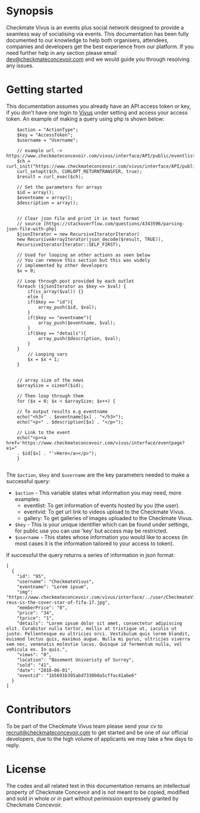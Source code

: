 # Synopsis

Checkmate Vivus is an events plus social network designed to provide a seamless way of socialising via events. This documentation has been fully documented to our knowledge to help both organisers, attendees, companies and developers get the best experience from our platform. If you need further help in any section please email dev@checkmateconcevoir.com and we would guide you through resolving any issues.

# Getting started
This documentation assumes you already have an API access token or key, if you don't have one login to [Vivus](https://www.checkmateconcevoir.com/vivus/login?redirectUrl=interface/home?ei=0&promoter=social) under setting and access your access token. An example of making a query using php is shown below:

```
    $action = "ActionType";
    $key = "AccessToken";
    $username = "Username";
    
    // example url -> https://www.checkmateconcevoir.com/vivus/interface/API/public/eventlist/key/demo
    $ch = curl_init("https://www.checkmateconcevoir.com/vivus/interface/API/public/$action/$key/$username");
    curl_setopt($ch, CURLOPT_RETURNTRANSFER, true);
    $result = curl_exec($ch);
    
    // Set the parameters for arrays
    $id = array();
    $eventname = array();
    $description = array();


    // Clear json file and print it in text format
    // source [https://stackoverflow.com/questions/4343596/parsing-json-file-with-php]
    $jsonIterator = new RecursiveIteratorIterator(
    new RecursiveArrayIterator(json_decode($result, TRUE)),
    RecursiveIteratorIterator::SELF_FIRST);

    // Used for looping an other actions as seen below
    // You can remove this section but this was widely
    // implemented by other developers
    $x = 0;

    // Loop through post provided by each outlet
    foreach ($jsonIterator as $key => $val) {
        if(is_array($val)) {} 
        else {
        if($key == "id"){
            array_push($id, $val);
        }
        if($key == "eventname"){
            array_push($eventname, $val);
        }
        if($key == "details"){
            array_push($description, $val);
        }
    }
        // Looping vars
        $x = $x + 1;
    }


    // array size of the news
    $arraySize = sizeof($id);

    // Then loop through them
    for ($x = 0; $x < $arraySize; $x++) {

    // To output results e.g eventname
    echo("<h3>" . $eventname[$x] . "</h3>");
    echo("<p>" . $description[$x] . "</p>");
    
    // Link to the event
    echo("<p><a href='https://www.checkmateconcevoir.com/vivus/interface/eventpage?ei="
    . $id[$x] . "'>Here</a></p>");
    }
    
```

The `$action`, `$key` and `$username` are the key parameters needed to make a successful query:

* `$action` - This variable states what information you may need, more examples:
  - eventlist: To get information of events hosted by you (the user).
  - eventvid: To get url link to videos upload to the Checkmate Vivus.
  - gallery: To get galleries of images uploaded to the Checkmate Vivus.
* `$key` - This is your unique identifier which can be found under settings, for public use you can use 'key' but access may be restricted.
* `$username` - This states whose information you would like to access (in most cases it is the information tailored to your access to token).

If successful the query returns a series of information in json format:

```
[
  {
    "id": "95",
    "username": "CheckmateVivus",
    "eventname": "Lorem ipsum",
    "img": "https://www.checkmateconcevoir.com/vivus/interface/../user/CheckmateVivus/img/1489407779marco-reus-is-the-cover-star-of-fifa-17.jpg",
    "memberPrice": "0",
    "price": "34",
    "tprice": "1",
    "details": "Lorem ipsum dolor sit amet, consectetur adipiscing elit. Curabitur nulla tortor, mollis at tristique ut, iaculis ut justo. Pellentesque eu ultricies orci. Vestibulum quis lorem blandit, euismod lectus quis, maximus augue. Nulla mi purus, ultricies viverra sem nec, venenatis molestie lacus. Quisque id fermentum nulla, vel vehicula ex. In quis.",
    "views": "0",
    "location": "Basement Univeristy of Surrey",
    "sold": "41",
    "date": "2018-06-01",
    "eventid": "1b5691b395abd7330b0a5cffac41abe6"
  }
]

```

# Contributors

To be part of the Checkmate Vivus team please send your cv to recruit@checkmateconcevoir.com to get started and be one of our official developers, due to the high volume of applicants we may take a few days to reply.

# License

The codes and all related text in this documentation remains an intellectual property of Checkmate Concevoir and is not meant to be copied, modified and sold in whole or in part without perimission expressely granted by Checkmate Concevoir. 
